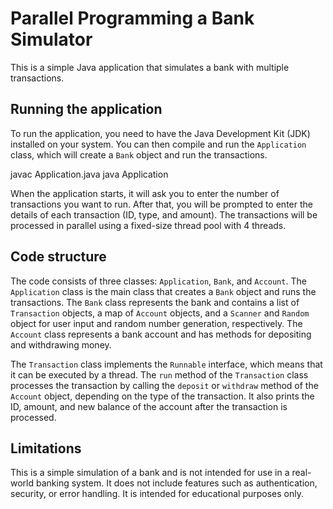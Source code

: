 # Parallel Programming a Bank Simulator

This is a simple Java application that simulates a bank with multiple transactions.

## Running the application

To run the application, you need to have the Java Development Kit (JDK) installed on your system. You can then compile and run the `Application` class, which will create a `Bank` object and run the transactions.

javac Application.java
java Application

When the application starts, it will ask you to enter the number of transactions you want to run. After that, you will be prompted to enter the details of each transaction (ID, type, and amount). The transactions will be processed in parallel using a fixed-size thread pool with 4 threads.

## Code structure

The code consists of three classes: `Application`, `Bank`, and `Account`. The `Application` class is the main class that creates a `Bank` object and runs the transactions. The `Bank` class represents the bank and contains a list of `Transaction` objects, a map of `Account` objects, and a `Scanner` and `Random` object for user input and random number generation, respectively. The `Account` class represents a bank account and has methods for depositing and withdrawing money.

The `Transaction` class implements the `Runnable` interface, which means that it can be executed by a thread. The `run` method of the `Transaction` class processes the transaction by calling the `deposit` or `withdraw` method of the `Account` object, depending on the type of the transaction. It also prints the ID, amount, and new balance of the account after the transaction is processed.

## Limitations

This is a simple simulation of a bank and is not intended for use in a real-world banking system. It does not include features such as authentication, security, or error handling. It is intended for educational purposes only.
